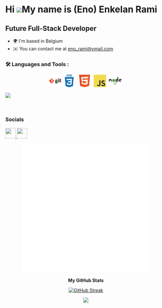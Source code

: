 Hi ![](https://user-images.githubusercontent.com/18350557/176309783-0785949b-9127-417c-8b55-ab5a4333674e.gif)My name is (Eno) Enkelan Rami
==========================================================================================================================================

Future Full-Stack Developer
---------------------------

* 🌍  I'm based in Belgium
* ✉️  You can contact me at [eno\_rami@ymail.com](mailto:eno_rami@ymail.com)

### :hammer_and_wrench: Languages and Tools :
<div align="center">
      <img src="https://github.com/devicons/devicon/blob/master/icons/git/git-original-wordmark.svg" title="Git" **alt="Git" width="40" height="40"/>
      <img src="https://github.com/devicons/devicon/blob/master/icons/css3/css3-plain-wordmark.svg"  title="CSS3" alt="CSS" width="40" height="40"/>&nbsp;
      <img src="https://github.com/devicons/devicon/blob/master/icons/html5/html5-original.svg" title="HTML5" alt="HTML" width="40" height="40"/>&nbsp;
  <img src="https://github.com/devicons/devicon/blob/master/icons/javascript/javascript-original.svg" title="JavaScript" alt="JavaScript" width="40" height="40"/>&nbsp;
        <img src="https://github.com/devicons/devicon/blob/master/icons/nodejs/nodejs-original-wordmark.svg" title="NodeJS" alt="NodeJS" width="40" height="40"/>&nbsp;
</div>

<a href="https://www.github.com/enkelan" target="_blank" rel="noreferrer"><img
src="https://img.shields.io/github/followers/enkelan?logo=github&style=for-the-badge&color=f97316&labelColor=171717" /></a>

<div align="center">
    <img src="https://komarev.com/ghpvc/?username=enkelan&style=flat-square&color=orange" alt=""/>
</div>

### Socials

<p align="left"> <a href="https://www.github.com/enkelan" target="_blank" rel="noreferrer"> <picture> <source media="(prefers-color-scheme: dark)" srcset="https://raw.githubusercontent.com/danielcranney/readme-generator/main/public/icons/socials/github-dark.svg" /> <source media="(prefers-color-scheme: light)" srcset="https://raw.githubusercontent.com/danielcranney/readme-generator/main/public/icons/socials/github.svg" /> <img src="https://raw.githubusercontent.com/danielcranney/readme-generator/main/public/icons/socials/github.svg" width="32" height="32" /> </picture> </a> <a href="https://www.linkedin.com/in/enkelan-rami-ba5a31222/" target="_blank" rel="noreferrer"> <picture> <source media="(prefers-color-scheme: dark)" srcset="https://raw.githubusercontent.com/danielcranney/readme-generator/main/public/icons/socials/linkedin-dark.svg" /> <source media="(prefers-color-scheme: light)" srcset="https://raw.githubusercontent.com/danielcranney/readme-generator/main/public/icons/socials/linkedin.svg" /> <img src="https://raw.githubusercontent.com/danielcranney/readme-generator/main/public/icons/socials/linkedin.svg" width="32" height="32" /> </picture> </a></p>


<div align="center">
    <img src="giphy.gif" width="400"/>
</div>

<div align="center">



<b>My GitHub Stats</b>

[![GitHub Streak](http://github-readme-streak-stats.herokuapp.com?user=enkelan&theme=dark&background=000000)](https://git.io/streak-stats)

![](https://github-readme-stats.vercel.app/api/top-langs/?username=enkelan&theme=dark&hide_border=false&include_all_commits=false&count_private=false&layout=compact)
</div>
